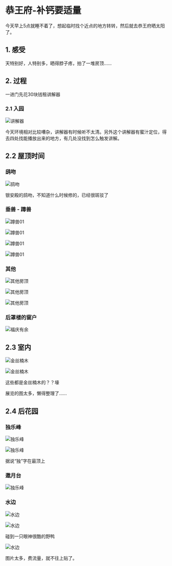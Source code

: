 # 恭王府-补钙要适量


今天早上5点就睡不着了，想起临时找个近点的地方转转，然后就去恭王府晒太阳了。

<!-- more -->

## 1. 感受

天特别好，人特别多，晒得脖子疼，拍了一堆房顶……



## 2. 过程

一进门先花30块钱租讲解器

### 2.1 入园

![讲解器](2021-06-05-10.07.57.jpeg)



今天环境相对比较嘈杂，讲解器有时候听不太清。另外这个讲解器有蜜汁定位，得去四处找能播放出来的地方，有几处没找到怎么触发讲解。



## 2.2 屋顶时间



### 鸱吻

![鸱吻](IMG_4140.jpg)



银安殿的鸱吻，不知道什么时候修的，已经很斑驳了



### 垂兽 - 蹲兽



![蹲兽01](IMG_4133.jpg)

![蹲兽01](IMG_4144.jpg)

![蹲兽01](IMG_4223.jpg)

![蹲兽01](IMG_4226.jpg)



### 其他



![其他房顶](IMG_4155.jpg  )

![其他房顶](IMG_4168.jpg)

![其他房顶](IMG_4232.jpg)



### 后罩楼的窗户

![福庆有余](IMG_4176.jpg)



## 2.3 室内



![金丝楠木](IMG_4171.jpg)



![金丝楠木](2021-06-05_11.15.27.jpeg)

这些都是金丝楠木的？？壕



展览的图太多，懒得整理了……



## 2.4 后花园

### 独乐峰

![独乐峰](IMG_4188.jpg)

![独乐峰](IMG_4192.jpg)



据说“独”字在最顶上



### 邀月台

![独乐峰](IMG_4194.jpg)



###  水边



![水边](IMG_4207.jpg)

![水边](IMG_4209.jpg)

碰到一只眼神很酷的野鸭

![水边](IMG_4203.jpg)



图片太多，费流量，就不往上贴了。
